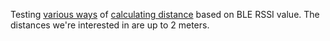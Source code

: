Testing [various ways][2] of [calculating distance][1] based on BLE RSSI value. The distances we're interested in
are up to 2 meters.

[1]: https://iotandelectronics.wordpress.com/2016/10/07/how-to-calculate-distance-from-the-rssi-value-of-the-ble-beacon/ 
[2]: https://developer.radiusnetworks.com/2014/12/04/fundamentals-of-beacon-ranging.html